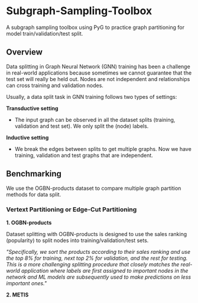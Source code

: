 # Subgraph-Sampling-Toolbox
A subgraph sampling toolbox using PyG to practice graph partitioning for model train/validation/test split.

## Overview
Data splitting in Graph Neural Network (GNN) training has been a challenge in real-world applications because sometimes we cannot guarantee
that the test set will really be held out. Nodes are not independent and relationships can cross training and validation nodes.

Usually, a data split task in GNN training follows two types of settings:

**Transductive setting**
- The input graph can be observed in all the dataset splits (training, validation and test set). We only split the (node) labels.
  
**Inductive setting**
- We break the edges between splits to get multiple graphs. Now we have training, validation and test graphs that are independent.

## Benchmarking

We use the OGBN-products dataset to compare multiple graph partition methods for data split.

### Vertext Partitioning or Edge-Cut Partitioning

**1. OGBN-products**

Dataset splitting with OGBN-products is designed to use the sales ranking (popularity) to split nodes into training/validation/test sets.

*"Specifically, we sort the products according to their sales ranking and use the top 8% for training, next top 2% for validation, and the rest for testing. This is a more challenging splitting procedure that closely matches the real-world application where labels are first assigned to important nodes in the network and ML models are subsequently used to make predictions on less important ones."*

**2. METIS**
